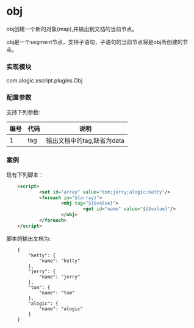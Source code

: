 obj
===

obj创建一个新的对象(map),并输出到文档的当前节点。

obj是一个segment节点，支持子语句，子语句的当前节点将是obj所创建的节点。

### 实现模块

com.alogic.xscript.plugins.Obj

### 配置参数

支持下列参数:

| 编号 | 代码 | 说明 |
| ---- | ---- | ---- |
| 1 | tag | 输出文档中的tag,缺省为data |

### 案例

现有下列脚本：
```xml
	<script>
	        <set id="array" value="tom;jerry;alogic;ketty"/>
	        <foreach in="${array}">
	                <obj tag="${$value}">
	                        <get id="name" value="${$value}"/>
	                </obj>
	        </foreach>
	</script>
```

脚本的输出文档为:
```
	{
	    "ketty": {
	        "name": "ketty"
	    },
	    "jerry": {
	        "name": "jerry"
	    },
	    "tom": {
	        "name": "tom"
	    },
	    "alogic": {
	        "name": "alogic"
	    }
	}
```
